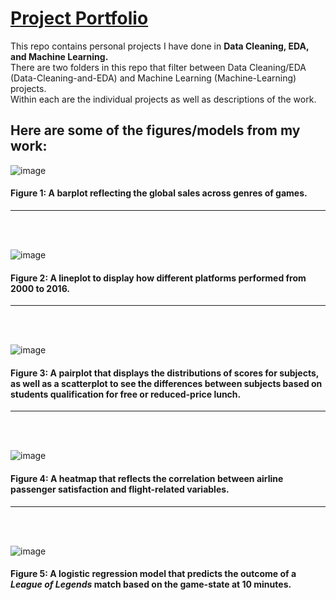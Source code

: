 # <u>Project Portfolio</u>

This repo contains personal projects I have done in **Data Cleaning, EDA, and Machine Learning.** <br>
There are two folders in this repo that filter between Data Cleaning/EDA (Data-Cleaning-and-EDA) and Machine Learning (Machine-Learning) projects. <br>
Within each are the individual projects as well as descriptions of the work.
<br>

## Here are some of the figures/models from my work:

![image](https://user-images.githubusercontent.com/87658834/230678589-1bfd184f-3263-4cfd-8026-21b26655878e.png)

#### Figure 1: A barplot reflecting the global sales across genres of games.
---------------------------------------------------------------------------------------------
<br>
<br>

![image](https://user-images.githubusercontent.com/87658834/230678619-6fe29c2b-7d30-4143-ab7b-040a49ee665e.png)

#### Figure 2: A lineplot to display how different platforms performed from 2000 to 2016.
---------------------------------------------------------------------------------------------
<br>
<br>

![image](https://user-images.githubusercontent.com/87658834/230678696-493d03e3-31da-4b0f-8200-a1eb84055c38.png)

#### Figure 3: A pairplot that displays the distributions of scores for subjects, as well as a scatterplot to see the differences between subjects based on students qualification for free or reduced-price lunch.
---------------------------------------------------------------------------------------------
<br>
<br>

![image](https://user-images.githubusercontent.com/87658834/230678802-e5b151a9-dc6b-4d9a-9778-ac71a2a004a5.png)

#### Figure 4: A heatmap that reflects the correlation between airline passenger satisfaction and flight-related variables.
---------------------------------------------------------------------------------------------
<br>
<br>

![image](https://user-images.githubusercontent.com/87658834/230678501-f32f1b3c-7108-4966-81c7-7eb32af217b1.png)

#### Figure 5: A logistic regression model that predicts the outcome of a *League of Legends* match based on the game-state at 10 minutes.
